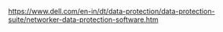 https://www.dell.com/en-in/dt/data-protection/data-protection-suite/networker-data-protection-software.htm
